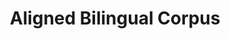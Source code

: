 ---
title: "Aligned Bilingual Corpus"

categories: ['']

tags: ['Aligned', 'Bilingual', 'Corpus']

arabic: ['مدونة متحاذية ثنائية اللغة']

publishers: ['المعالجة اﻵلية للنصوص العربية']

types: "word"

slug: ""
---